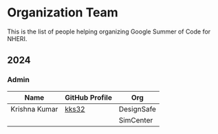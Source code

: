 # Organization Team

This is the list of people helping
organizing Google Summer of Code for NHERI.

## 2024

### Admin

| Name          |  GitHub Profile 							|  Org  |
|---------------|-------------------------------------------|-------|
| Krishna Kumar   | [kks32](https://github.com/kks32) | DesignSafe |
|   | [](https://github.com/) | SimCenter |
